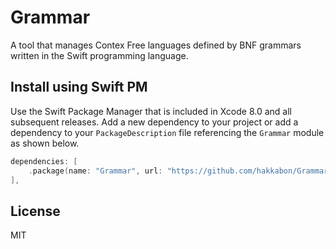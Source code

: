 # Grammar

A tool that manages Contex Free languages defined by BNF grammars written in the Swift programming language.


## Install using Swift PM
Use the Swift Package Manager that is included in Xcode 8.0 and all subsequent releases. Add a new dependency to your 
project or add a dependency to your `PackageDescription` file referencing the `Grammar` module as shown below. 
  
```swift
dependencies: [
    .package(name: "Grammar", url: "https://github.com/hakkabon/Grammar", from: "1.0.0"),
],
```

## License
MIT
